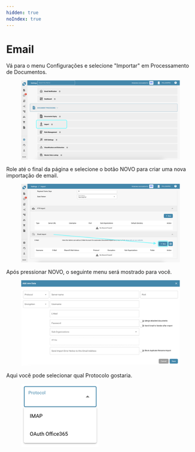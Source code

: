 ```yaml
---
hidden: true
noIndex: true
---
```


# Email

Vá para o menu Configurações e selecione "Importar" em Processamento de Documentos.

<figure><img src="../../../../.gitbook/assets/email1.png" alt=""><figcaption></figcaption></figure>

Role até o final da página e selecione o botão NOVO para criar uma nova importação de email.

<figure><img src="../../../../.gitbook/assets/email2.png" alt=""><figcaption></figcaption></figure>

Após pressionar NOVO, o seguinte menu será mostrado para você.

<figure><img src="../../../../.gitbook/assets/email3.png" alt=""><figcaption></figcaption></figure>

Aqui você pode selecionar qual Protocolo gostaria.

<figure><img src="../../../../.gitbook/assets/email4.png" alt="" width="207"><figcaption></figcaption></figure>
